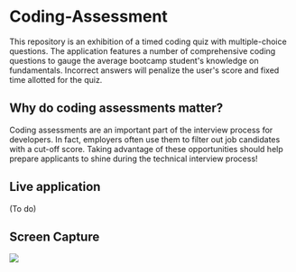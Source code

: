 # Coding-Assessment
This repository is an exhibition of a timed coding quiz with multiple-choice questions. The application features a number of comprehensive coding questions to gauge the average bootcamp student's knowledge on fundamentals. Incorrect answers will penalize the user's score and fixed time allotted for the quiz. 

## Why do coding assessments matter?
Coding assessments are an important part of the interview process for developers. In fact, employers often use them to filter out job candidates with a cut-off score. Taking advantage of these opportunities should help prepare applicants to shine during the technical interview process!

## Live application
(To do)

## Screen Capture
![](https://user-images.githubusercontent.com/81927296/186826268-e388b365-52c4-4a12-93f9-ea4862cf9ce7.gif)

